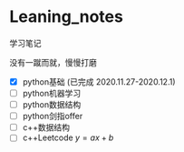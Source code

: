 # Leaning_notes

学习笔记

没有一蹴而就，慢慢打磨

- [x] python基础 (已完成 2020.11.27-2020.12.1)
- [ ] python机器学习
- [ ] python数据结构
- [ ] python剑指offer
- [ ] c++数据结构
- [ ] c++Leetcode
$y=ax+b$
